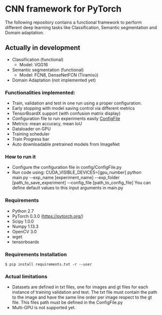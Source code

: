 # CNN framework for PyTorch

The following repository contains a functional framework to perform different deep learning tasks like Classification, Semantic segmentation and Domain adaptation.

## Actually in development
- Classification (functional)
    - Model: VGG16
- Semantic segmentation (functional)
    - Model: FCN8, DenseNetFCN (Tiramisú)
- Domain Adaptation (not implemented yet)

### Functionalities implemented:
- Train, validation and test in one run using a proper configuration.
- Early stopping with model saving control via different metrics
- TensorBoardX support (with confusion matrix display)
- Configuration file to run experiments easily [ConfigFile](https://github.com/gvillalonga89/CNN_framework_PyTorch_private/tree/master/config)
- Metrics: mean accuracy, mean IoU
- Dataloader on GPU
- Training scheduler
- Train Progress bar
- Auto downloadable pretrained models from ImageNet

### How to run it
- Configure the configuration file in config/ConfigFile.py
- Run code using: CUDA_VISIBLE_DEVICES=[gpu_number] python main.py --exp_name [experiment_name] 
  --exp_folder [path_to_save_experiment] --config_file [path_to_config_file]
  You can define default values to this input arguments in main.py
  
### Requirements
 - Python 2.7
 - PyTorch 0.3.0 (https://pytorch.org/)
 - Scipy 1.0.0
 - Numpy 1.13.3
 - OpenCV 3.0
 - wget
 - tensorboardx
 ### Requirements Installation
```
$ pip install requirements.txt -r --user
```
  
### Actual limitations
- Datasets are defined in txt files, one for images and gt files for each instance of training validation and test. The txt file must contain the path to the image and have the same line order per image respect to the gt file. This files path must be defined in the ConfigFile.py
- Multi-GPU is not supported yet.
